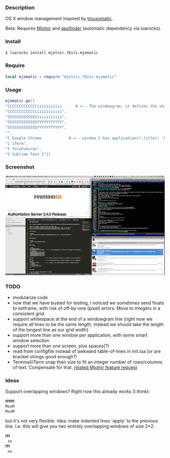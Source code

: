 ### Description

OS X window management inspired by [tmuxomatic](https://github.com/oxidane/tmuxomatic).

Beta. Requires [Mjolnir](http://mjolnir.io/) and
[appfinder](https://github.com/cmsj/mjolnir.cmsj.appfinder) (automatic dependency via luarocks).

### Install

~~~bash
$ luarocks install mjolnir.7bits.mjomatic
~~~

### Require

~~~lua
local mjomatic = require "mjolnir.7bits.mjomatic"
~~~

### Usage

~~~lua
mjomatic.go({
"CCCCCCCCCCCCCiiiiiiiiiii      # <-- The windowgram, it defines the shapes and positions of windows",
"CCCCCCCCCCCCCiiiiiiiiiii",
"SSSSSSSSSSSSSiiiiiiiiiii",
"SSSSSSSSSSSSSYYYYYYYYYYY",
"SSSSSSSSSSSSSYYYYYYYYYYY",
"",
"C Google Chrome            # <-- window C has application():title() 'Google Chrome'",
"i iTerm",
"Y YoruFukurou",
"S Sublime Text 2"})
~~~

### Screenshot

![screenshot1](screenshot1.png)

### TODO

* modularize code
* now that we have busted for testing, I noticed we sometimes send floats to setframe, with risk of off-by-one (pixel) errors. Move to integers in a consistent grid.
* support whitespace at the end of a windowgram line (right now we require all lines to be the same length, instead we should take the length of the longest line as our grid width)
* support more than one window per application, with some smart window selection
* support more than one screen, plus spaces(?)
* read from configfile instead of awkward table-of-lines in init.lua (or are bracket strings good enough?)
* Terminal/iTerm snap their size to fit an integer number of rows/columns of text. Compensate for that. [related Mjolnir feature request](https://github.com/mjolnir-io/mjolnir-modules/issues/9)

### Ideas
Support overlapping windows? Right now this already works (I think):
```
MMMM
MxxM
MxxM
```
but it's not very flexible. Idea: make indented lines 'apply' to the previous line. I.e.   this will give you two entirely overlapping windows of size 2*2:
```
MM
 xx
MM
 xx
```
